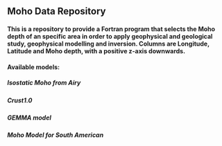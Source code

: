 ## Moho Data Repository

#### This is a repository to provide a Fortran program that selects the Moho depth of an specific area in order to apply geophysical and geological study, geophysical modelling and inversion. Columns are Longitude, Latitude and Moho depth, with a positive z-axis downwards.

#### Available models:
##### *Isostatic Moho from Airy*
##### *Crust1.0*
##### *GEMMA model*
##### *Moho Model for South American*
